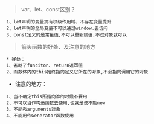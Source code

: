 
> var、let、const区别？
```
1、let声明的变量拥有块级作用域、不存在变量提升
2、let声明的全局变量不可以通过window.去访问
3、const定义的是常量值,不可以重新赋值,不过对象就可以
```
> 箭头函数的好处、及注意的地方


```
* 好处：
1、省略了funciton、return返回值
2、函数体内的this始终指向定义它所在的对象,不会指向调用它的对象
```
* 注意的地方：
```
1、当不确定this所指向谁的时候不要用
2、不可以当作构造函数去使用,也就是说不能new
3、不能秀arguments对象
4、不能用作Generator函数使用
```
